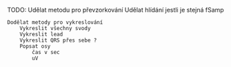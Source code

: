 TODO:
    Udělat metodu pro převzorkování
        Udělat hlídání jestli je stejná fSamp

    Dodělat metody pro vykreslování
        Vykreslit všechny svody
        Vykreslit lead
        Vykreslit QRS přes sebe ?
        Popsat osy
            čas v sec
            uV



